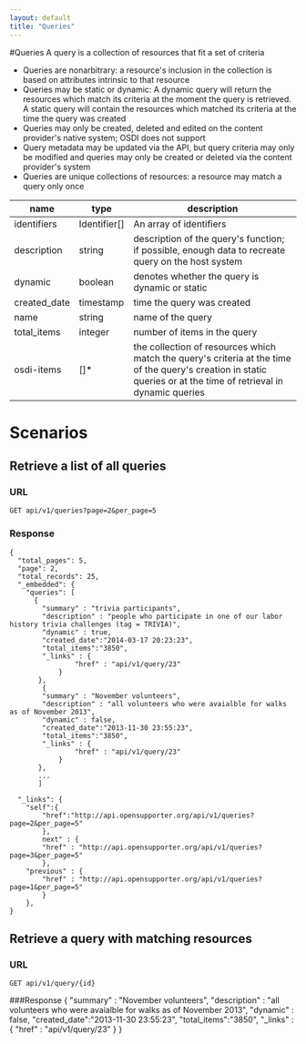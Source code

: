 ```yaml
---
layout: default
title: "Queries"
---
```


#Queries
A query is a collection of resources that fit a set of criteria

* Queries are nonarbitrary: a resource's inclusion in the collection is based on attributes intrinsic to that resource
* Queries may be static or dynamic: A dynamic query will return the resources which match its criteria at the moment the query is retrieved. A static query will contain the resources which matched its criteria at the time the query was created
* Queries may only be created, deleted and edited on the content provider's native system; OSDI does not support 
* Query metadata may be updated via the API, but query criteria may only be modified and queries may only be created or deleted via the content provider's system
* Queries are unique collections of resources: a resource may match a query only once

| name 	| type	| description	|
|-------|-------|---------------|
| identifiers | Identifier[] | An array of identifiers
| description	| string	| description of the query's function; if possible, enough data to recreate query on the host system	|
| dynamic		| boolean	| denotes whether the query is dynamic or static	|
| created_date	| timestamp	| time the query was created	|
| name		| string	| name of the query	|
| total_items	| integer	| number of items in the query	|
| osdi-items | []*	 | the collection of resources which match the query's criteria at the time of the query's creation in static queries or at the time of retrieval in dynamic queries	|

# Scenarios

## Retrieve a list of all queries

### URL
	GET api/v1/queries?page=2&per_page=5

### Response
	{
      "total_pages": 5,
      "page": 2,
      "total_records": 25,
      "_embedded": {
        "queries": [
          {
			"summary" : "trivia participants",
			"description" : "people who participate in one of our labor history trivia challenges (tag = TRIVIA)",
			"dynamic" : true,
			"created_date":"2014-03-17 20:23:23",
			"total_items":"3850",
			"_links" : {
					"href" : "api/v1/query/23"
				}
		   },
		    {
			"summary" : "November volunteers",
			"description" : "all volunteers who were avaialble for walks as of November 2013",
			"dynamic" : false,
			"created_date":"2013-11-30 23:55:23",
			"total_items":"3850",
			"_links" : {
					"href" : "api/v1/query/23"
				}
		   },
		   ...
		   ]

      "_links": {
        "self":{
        	"href":"http://api.opensupporter.org/api/v1/queries?page=2&per_page=5"
        	},
        	next" : {
            "href" : "http://api.opensupporter.org/api/v1/queries?page=3&per_page=5"
            },
        "previous" : {
            "href" : "http://api.opensupporter.org/api/v1/queries?page=1&per_page=5"
            }
        },
    }


## Retrieve a query with matching resources

### URL
	GET api/v1/query/{id}

###Response
	{
		"summary" : "November volunteers",
		"description" : "all volunteers who were avaialble for walks as of November 2013",
		"dynamic" : false,
		"created_date":"2013-11-30 23:55:23",
		"total_items":"3850",
		"_links" : {
				"href" : "api/v1/query/23"
		}
	}


